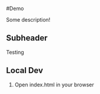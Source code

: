 #Demo

Some description!

## Subheader

Testing



## Local Dev


1. Open index.html in your browser